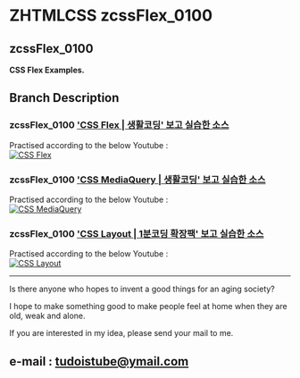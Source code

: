 # ZHTMLCSS zcssFlex_0100  
## zcssFlex_0100  

__CSS Flex Examples.__  

## Branch Description  

### zcssFlex_0100 ['CSS Flex | 생활코딩' 보고 실습한 소스](https://opentutorials.org/module/2367/13526 "CSS Flex | 생활코딩" )  
Practised according to the below Youtube :  
[![CSS Flex](http://img.youtube.com/vi/BS9T0ZMqT58/0.jpg)](https://youtu.be/BS9T0ZMqT58 "CSS Flex")  

### zcssFlex_0100 ['CSS MediaQuery | 생활코딩' 보고 실습한 소스](https://opentutorials.org/module/2367/13517 "CSS MediaQuery | 생활코딩" )  
Practised according to the below Youtube :  
[![CSS MediaQuery](http://img.youtube.com/vi/y3Zx-nVH25s/0.jpg)](https://youtu.be/y3Zx-nVH25s "CSS MediaQuery")  

### zcssFlex_0100 ['CSS Layout | 1분코딩 확장팩' 보고 실습한 소스](https://www.facebook.com/1mincoding/ "1분코딩" )  
Practised according to the below Youtube :  
[![CSS Layout](http://img.youtube.com/vi/Zny5Vxqk6Mk/0.jpg)](https://youtu.be/Zny5Vxqk6Mk "CSS Layout")  



---
Is there anyone who hopes to invent a good things for an aging society?

I hope to make something good to make people feel at home when they are old, weak and alone.

If you are interested in my idea, please send your mail to me.  

e-mail : tudoistube@ymail.com
---
